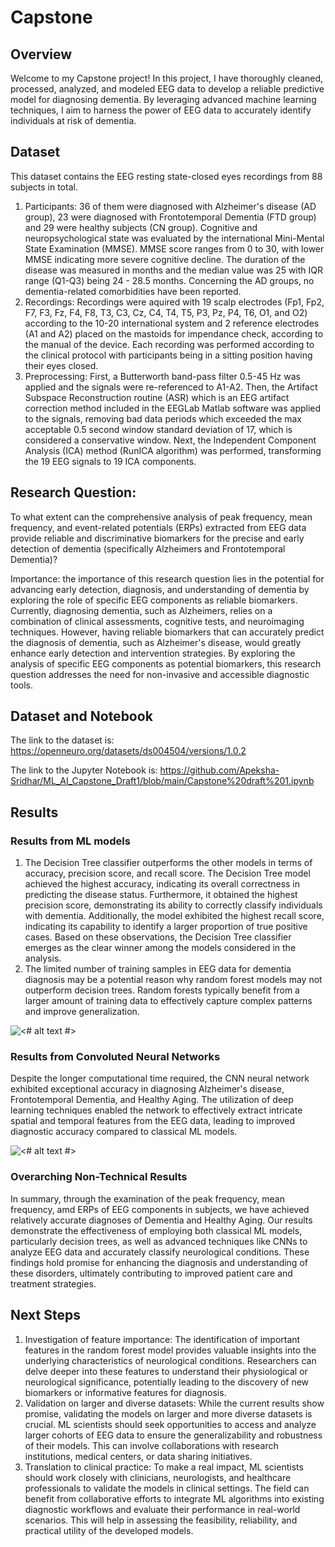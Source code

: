# Capstone

## Overview
Welcome to my Capstone project! In this project, I have thoroughly cleaned, processed, analyzed, and modeled EEG data to develop a reliable predictive model for diagnosing dementia. By leveraging advanced machine learning techniques, I aim to harness the power of EEG data to accurately identify individuals at risk of dementia. 


## Dataset
This dataset contains the EEG resting state-closed eyes recordings from 88 subjects in total.  
1. Participants: 36 of them were diagnosed with Alzheimer's disease (AD group), 23 were diagnosed with Frontotemporal Dementia (FTD group) and 29 were healthy subjects (CN group). Cognitive and neuropsychological state was evaluated by the international Mini-Mental State Examination (MMSE). MMSE score ranges from 0 to 30, with lower MMSE indicating more severe cognitive decline. The duration of the disease was measured in months and the median value was 25 with IQR range (Q1-Q3) being 24 - 28.5 months. Concerning the AD groups, no dementia-related comorbidities have been reported. 
2. Recordings: Recordings were aquired with 19 scalp electrodes (Fp1, Fp2, F7, F3, Fz, F4, F8, T3, C3, Cz, C4, T4, T5, P3, Pz, P4, T6, O1, and O2) according to the 10-20 international system and 2 reference electrodes (A1 and A2) placed on the mastoids for impendance check, according to the manual of the device. Each recording was performed according to the clinical protocol with participants being in a sitting position having their eyes closed. 
3. Preprocessing: First, a Butterworth band-pass filter 0.5-45 Hz was applied and the signals were re-referenced to A1-A2. 
Then, the Artifact Subspace Reconstruction routine (ASR) which is an EEG artifact correction method included in the EEGLab Matlab software was applied to the signals, 
removing bad data periods which exceeded the max acceptable 0.5 second window standard deviation of 17, which is considered a conservative window. 
Next, the Independent Component Analysis (ICA) method (RunICA algorithm) was performed, transforming the 19 EEG signals to 19 ICA components. 


## Research Question: 
To what extent can the comprehensive analysis of peak frequency, mean frequency, and event-related potentials (ERPs) extracted from EEG data provide reliable and discriminative biomarkers for the precise and early detection of dementia (specifically Alzheimers and Frontotemporal Dementia)?

Importance: the importance of this research question lies in the potential for advancing early detection, diagnosis, and understanding of dementia by exploring the role of specific EEG components as reliable biomarkers.
Currently, diagnosing dementia, such as Alzheimers, relies on a combination of clinical assessments, cognitive tests, and neuroimaging techniques. 
However, having reliable biomarkers that can accurately predict the diagnosis of dementia, such as Alzheimer's disease, would greatly enhance early detection and intervention strategies.
By exploring the analysis of specific EEG components as potential biomarkers, this research question addresses the need for non-invasive and accessible diagnostic tools. 


## Dataset and Notebook
The link to the dataset is: https://openneuro.org/datasets/ds004504/versions/1.0.2

The link to the Jupyter Notebook is: https://github.com/Apeksha-Sridhar/ML_AI_Capstone_Draft1/blob/main/Capstone%20draft%201.ipynb


## Results

### Results from ML models
1. The Decision Tree classifier outperforms the other models in terms of accuracy, precision score, and recall score. The Decision Tree model achieved the highest accuracy, indicating its overall correctness in predicting the disease status. Furthermore, it obtained the highest precision score, demonstrating its ability to correctly classify individuals with dementia. Additionally, the model exhibited the highest recall score, indicating its capability to identify a larger proportion of true positive cases. Based on these observations, the Decision Tree classifier emerges as the clear winner among the models considered in the analysis.
2. The limited number of training samples in EEG data for dementia diagnosis may be a potential reason why random forest models may not outperform decision trees. Random forests typically benefit from a larger amount of training data to effectively capture complex patterns and improve generalization. 

![<# alt text #>](../../Desktop/Screen%20Shot%202023-06-08%20at%206.11.27%20PM.png "Screenshot")

### Results from Convoluted Neural Networks
Despite the longer computational time required, the CNN neural network exhibited exceptional accuracy in diagnosing Alzheimer's disease, Frontotemporal Dementia, and Healthy Aging. The utilization of deep learning techniques enabled the network to effectively extract intricate spatial and temporal features from the EEG data, leading to improved diagnostic accuracy compared to classical ML models.

![<# alt text #>](../../Desktop/Screen%20Shot%202023-06-08%20at%206.13.59%20PM.png "Screenshot")

### Overarching Non-Technical Results
In summary, through the examination of the peak frequency, mean frequency, amd ERPs of EEG components in subjects, we have achieved relatively accurate diagnoses of Dementia and Healthy Aging. Our results demonstrate the effectiveness of employing both classical ML models, particularly decision trees, as well as advanced techniques like CNNs to analyze EEG data and accurately classify neurological conditions. These findings hold promise for enhancing the diagnosis and understanding of these disorders, ultimately contributing to improved patient care and treatment strategies.

## Next Steps
1. Investigation of feature importance: The identification of important features in the random forest model provides valuable insights into the underlying characteristics of neurological conditions. Researchers can delve deeper into these features to understand their physiological or neurological significance, potentially leading to the discovery of new biomarkers or informative features for diagnosis.
2. Validation on larger and diverse datasets: While the current results show promise, validating the models on larger and more diverse datasets is crucial. ML scientists should seek opportunities to access and analyze larger cohorts of EEG data to ensure the generalizability and robustness of their models. This can involve collaborations with research institutions, medical centers, or data sharing initiatives.
3. Translation to clinical practice: To make a real impact, ML scientists should work closely with clinicians, neurologists, and healthcare professionals to validate the models in clinical settings. The field can benefit from collaborative efforts to integrate ML algorithms into existing diagnostic workflows and evaluate their performance in real-world scenarios. This will help in assessing the feasibility, reliability, and practical utility of the developed models.
